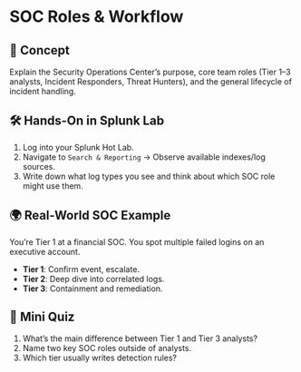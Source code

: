 # SOC Roles & Workflow

## 📖 Concept
Explain the Security Operations Center’s purpose, core team roles (Tier 1–3 analysts, Incident Responders, Threat Hunters), and the general lifecycle of incident handling.

## 🛠 Hands-On in Splunk Lab
1. Log into your Splunk Hot Lab.
2. Navigate to `Search & Reporting` → Observe available indexes/log sources.
3. Write down what log types you see and think about which SOC role might use them.

## 🌍 Real-World SOC Example
You’re Tier 1 at a financial SOC. You spot multiple failed logins on an executive account.  
- **Tier 1**: Confirm event, escalate.  
- **Tier 2**: Deep dive into correlated logs.  
- **Tier 3**: Containment and remediation.

## 📝 Mini Quiz
1. What’s the main difference between Tier 1 and Tier 3 analysts?  
2. Name two key SOC roles outside of analysts.  
3. Which tier usually writes detection rules?
